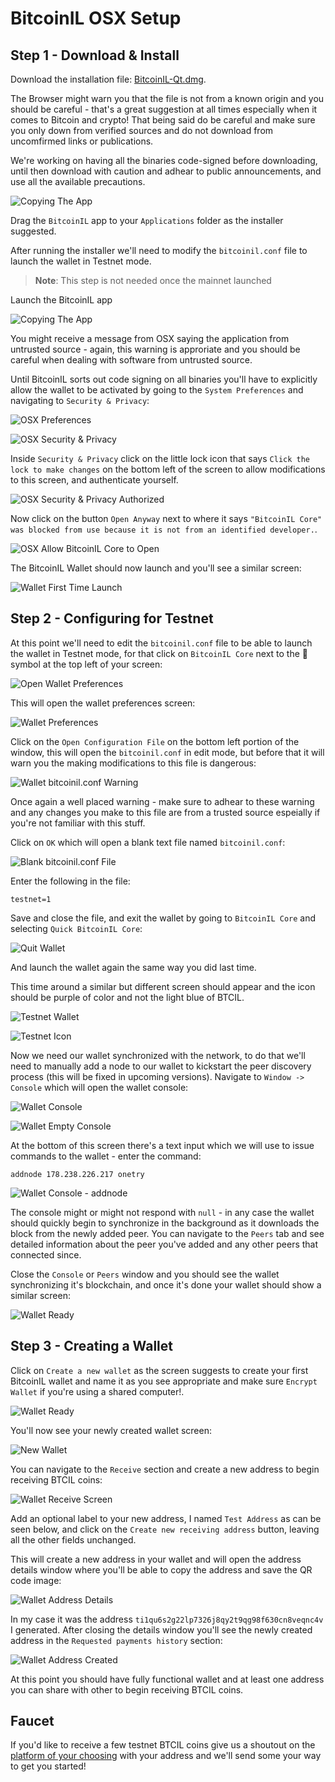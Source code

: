 # BitcoinIL OSX Setup

## Step 1 - Download & Install

Download the installation file: [BitcoinIL-Qt.dmg](https://guides.bitcoinil.org/assets/downloads/binaries/osx/BitcoinIL-Qt.dmg).

The Browser might warn you that the file is not from a known origin and you should be careful - that's a great suggestion at all times especially when it comes to Bitcoin and crypto! That being said do be careful and make sure you only down from verified sources and do not download from uncomfirmed links or publications.

We're working on having all the binaries code-signed before downloading, until then download with caution and adhear to public announcements, and use all the available precautions.


![Copying The App](https://github.com/bitcoinil/guides/raw/main/assets/images/osx/wallet/wallet-install.png)

Drag the `BitcoinIL` app to your `Applications` folder as the installer suggested.

After running the installer we'll need to modify the `bitcoinil.conf` file to launch the wallet in Testnet mode.

> **Note**: This step is not needed once the mainnet launched

Launch the BitcoinIL app 

![Copying The App](https://github.com/bitcoinil/guides/raw/main/assets/images/osx/wallet/bitcoinil-launch.png)

You might receive a message from OSX saying the application from untrusted source - again, this warning is approriate and you should be careful when dealing with software from untrusted source.

Until BitcoinIL sorts out code signing on all binaries you'll have to explicitly allow the wallet to be activated by going to the `System Preferences` and navigating to `Security & Privacy`:

![OSX Preferences](https://github.com/bitcoinil/guides/raw/main/assets/images/osx/wallet/osx-preferences.png)

![OSX Security & Privacy](https://github.com/bitcoinil/guides/raw/main/assets/images/osx/wallet/osx-security-and-privacy.png)

Inside `Security & Privacy` click on the little lock icon that says `Click the lock to make changes` on the bottom left of the screen to allow modifications to this screen, and authenticate yourself.

![OSX Security & Privacy Authorized](https://github.com/bitcoinil/guides/raw/main/assets/images/osx/wallet/osx-security-authorized.png)

Now click on the button `Open Anyway` next to where it says `"BitcoinIL Core" was blocked from use because it is not from an identified developer.`.

![OSX Allow BitcoinIL Core to Open](https://github.com/bitcoinil/guides/raw/main/assets/images/osx/wallet/osx-open-bitcoinil-core.png)

The BitcoinIL Wallet should now launch and you'll see a similar screen:

![Wallet First Time Launch](https://github.com/bitcoinil/guides/raw/main/assets/images/osx/wallet/wallet-first.png)

## Step 2 - Configuring for Testnet

At this point we'll need to edit the `bitcoinil.conf` file to be able to launch the wallet in Testnet mode, for that click on `BitcoinIL Core` next to the  symbol at the top left of your screen:

![Open Wallet Preferences](https://github.com/bitcoinil/guides/raw/main/assets/images/osx/wallet/wallet-open-preferences.png)

This will open the wallet preferences screen:

![Wallet Preferences](https://github.com/bitcoinil/guides/raw/main/assets/images/osx/wallet/wallet-preferences.png)

Click on the `Open Configuration File` on the bottom left portion of the window, this will open the `bitcoinil.conf` in edit mode, but before that it will warn you the making modifications to this file is dangerous:

![Wallet `bitcoinil.conf` Warning](https://github.com/bitcoinil/guides/raw/main/assets/images/osx/wallet/wallet-bitcoinil-conf-warning.png)

Once again a well placed warning - make sure to adhear to these warning and any changes you make to this file are from a trusted source espeially if you're not familiar with this stuff.

Click on `OK` which will open a blank text file named `bitcoinil.conf`:

![Blank `bitcoinil.conf` File](https://github.com/bitcoinil/guides/raw/main/assets/images/osx/wallet/bitcoinil-conf.png)

Enter the following in the file:

```
testnet=1
```

Save and close the file, and exit the wallet by going to `BitcoinIL Core` and selecting `Quick BitcoinIL Core`:

![Quit Wallet](https://github.com/bitcoinil/guides/raw/main/assets/images/osx/wallet/quit-wallet.png)

And launch the wallet again the same way you did last time.

This time around a similar but different screen should appear and the icon should be purple of color and not the light blue of BTCIL.

![Testnet Wallet](https://github.com/bitcoinil/guides/raw/main/assets/images/osx/wallet/wallet-testnet.png)

![Testnet Icon](https://github.com/bitcoinil/guides/raw/main/assets/images/osx/wallet/bitcoinil-core-testnet-icon.png)

Now we need our wallet synchronized with the network, to do that we'll need to manually add a node to our wallet to kickstart the peer discovery process (this will be fixed in upcoming versions). Navigate to `Window -> Console` which will open the wallet console:

![Wallet Console](https://github.com/bitcoinil/guides/raw/main/assets/images/osx/wallet/wallet-console.png)

![Wallet Empty Console](https://github.com/bitcoinil/guides/raw/main/assets/images/osx/wallet/wallet-console-empty.png)

At the bottom of this screen there's a text input which we will use to issue commands to the wallet - enter the command:

```
addnode 178.238.226.217 onetry
```

![Wallet Console - `addnode`](https://github.com/bitcoinil/guides/raw/main/assets/images/osx/wallet/wallet-console-addnode.png)

The console might or might not respond with `null` - in any case the wallet should quickly begin to synchronize in the background as it downloads the block from the newly added peer. You can navigate to the `Peers` tab and see detailed information about the peer you've added and any other peers that connected since.

Close the `Console` or `Peers` window and you should see the wallet synchronizing it's blockchain, and once it's done your wallet should show a similar screen:

![Wallet Ready](https://github.com/bitcoinil/guides/raw/main/assets/images/osx/wallet/wallet-ready.png)

## Step 3 - Creating a Wallet

Click on `Create a new wallet` as the screen suggests to create your first BitcoinIL wallet and name it as you see appropriate and make sure `Encrypt Wallet` if you're using a shared computer!.

![Wallet Ready](https://github.com/bitcoinil/guides/raw/main/assets/images/osx/wallet/wallet-create.png)

You'll now see your newly created wallet screen:

![New Wallet](https://github.com/bitcoinil/guides/raw/main/assets/images/osx/wallet/wallet-new-wallet.png)

You can navigate to the `Receive` section and create a new address to begin receiving BTCIL coins:

![Wallet Receive Screen](https://github.com/bitcoinil/guides/raw/main/assets/images/osx/wallet/wallet-receive.png)

Add an optional label to your new address, I named `Test Address` as can be seen below, and click on the `Create new receiving address` button, leaving all the other fields unchanged.

This will create a new address in your wallet and will open the address details window where you'll be able to copy the address and save the QR code image:

![Wallet Address Details](https://github.com/bitcoinil/guides/raw/main/assets/images/osx/wallet/wallet-address-info.png)

In my case it was the address `ti1qu6s2g22lp7326j8qy2t9qg98f630cn8veqnc4v` I generated. After closing the details window you'll see the newly created address in the `Requested payments history` section:

![Wallet Address Created](https://github.com/bitcoinil/guides/raw/main/assets/images/osx/wallet/wallet-address-created.png)


At this point you should have fully functional wallet and at least one address you can share with other to begin receiving BTCIL coins.


## Faucet

If you'd like to receive a few testnet BTCIL coins give us a shoutout on the [platform of your choosing](/#social-networks) with your address and we'll send some your way to get you started!
